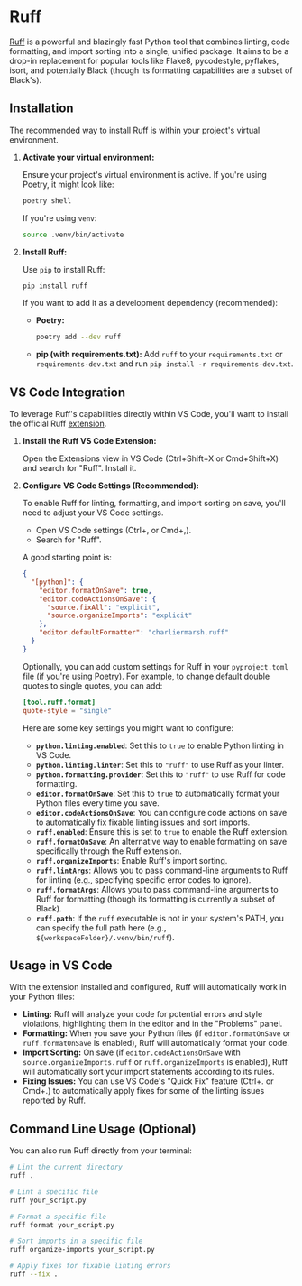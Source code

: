 # Ruff

[Ruff](https://docs.astral.sh/ruff/tutorial/#getting-started) is a powerful and blazingly fast Python tool that combines linting, code formatting, and import sorting into a single, unified package. It aims to be a drop-in replacement for popular tools like Flake8, pycodestyle, pyflakes, isort, and potentially Black (though its formatting capabilities are a subset of Black's).

## Installation

The recommended way to install Ruff is within your project's virtual environment.

1.  **Activate your virtual environment:**

    Ensure your project's virtual environment is active. If you're using Poetry, it might look like:

    ```bash
    poetry shell
    ```

    If you're using `venv`:

    ```bash
    source .venv/bin/activate
    ```

2.  **Install Ruff:**

    Use `pip` to install Ruff:

    ```bash
    pip install ruff
    ```

    If you want to add it as a development dependency (recommended):

    - **Poetry:**
      ```bash
      poetry add --dev ruff
      ```
    - **pip (with requirements.txt):**
      Add `ruff` to your `requirements.txt` or `requirements-dev.txt` and run `pip install -r requirements-dev.txt`.

## VS Code Integration

To leverage Ruff's capabilities directly within VS Code, you'll want to install the official Ruff [extension](https://marketplace.visualstudio.com/items?itemName=charliermarsh.ruff).

1.  **Install the Ruff VS Code Extension:**

    Open the Extensions view in VS Code (Ctrl+Shift+X or Cmd+Shift+X) and search for "Ruff". Install it.

2.  **Configure VS Code Settings (Recommended):**

    To enable Ruff for linting, formatting, and import sorting on save, you'll need to adjust your VS Code settings.

    - Open VS Code settings (Ctrl+, or Cmd+,).
    - Search for "Ruff".

    A good starting point is:

    ```json
    {
      "[python]": {
        "editor.formatOnSave": true,
        "editor.codeActionsOnSave": {
          "source.fixAll": "explicit",
          "source.organizeImports": "explicit"
        },
        "editor.defaultFormatter": "charliermarsh.ruff"
      }
    }
    ```

    Optionally, you can add custom settings for Ruff in your `pyproject.toml` file (if you're using Poetry). For example, to change default double quotes to single quotes, you can add:

    ```toml
    [tool.ruff.format]
    quote-style = "single"
    ```

    Here are some key settings you might want to configure:

    - **`python.linting.enabled`**: Set this to `true` to enable Python linting in VS Code.
    - **`python.linting.linter`**: Set this to `"ruff"` to use Ruff as your linter.
    - **`python.formatting.provider`**: Set this to `"ruff"` to use Ruff for code formatting.
    - **`editor.formatOnSave`**: Set this to `true` to automatically format your Python files every time you save.
    - **`editor.codeActionsOnSave`**: You can configure code actions on save to automatically fix fixable linting issues and sort imports.
    - **`ruff.enabled`**: Ensure this is set to `true` to enable the Ruff extension.
    - **`ruff.formatOnSave`**: An alternative way to enable formatting on save specifically through the Ruff extension.
    - **`ruff.organizeImports`**: Enable Ruff's import sorting.
    - **`ruff.lintArgs`**: Allows you to pass command-line arguments to Ruff for linting (e.g., specifying specific error codes to ignore).
    - **`ruff.formatArgs`**: Allows you to pass command-line arguments to Ruff for formatting (though its formatting is currently a subset of Black).
    - **`ruff.path`**: If the `ruff` executable is not in your system's PATH, you can specify the full path here (e.g., `${workspaceFolder}/.venv/bin/ruff`).

## Usage in VS Code

With the extension installed and configured, Ruff will automatically work in your Python files:

- **Linting:** Ruff will analyze your code for potential errors and style violations, highlighting them in the editor and in the "Problems" panel.
- **Formatting:** When you save your Python files (if `editor.formatOnSave` or `ruff.formatOnSave` is enabled), Ruff will automatically format your code.
- **Import Sorting:** On save (if `editor.codeActionsOnSave` with `source.organizeImports.ruff` or `ruff.organizeImports` is enabled), Ruff will automatically sort your import statements according to its rules.
- **Fixing Issues:** You can use VS Code's "Quick Fix" feature (Ctrl+. or Cmd+.) to automatically apply fixes for some of the linting issues reported by Ruff.

## Command Line Usage (Optional)

You can also run Ruff directly from your terminal:

```bash
# Lint the current directory
ruff .

# Lint a specific file
ruff your_script.py

# Format a specific file
ruff format your_script.py

# Sort imports in a specific file
ruff organize-imports your_script.py

# Apply fixes for fixable linting errors
ruff --fix .
```
